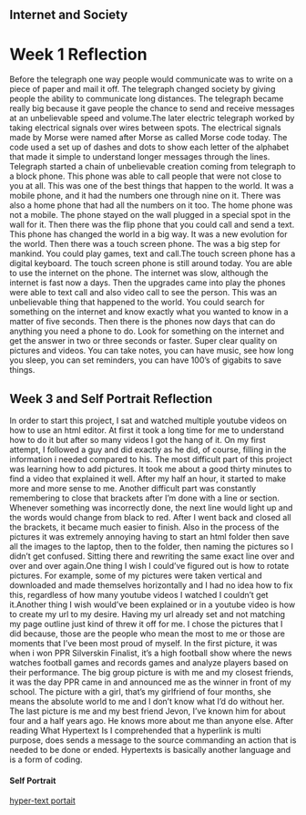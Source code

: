 ## Internet and Society 
<h1>Week 1 Reflection</h1>

 Before the telegraph one way people would communicate was to write on a piece of paper and mail it off. The telegraph changed society by giving people the ability to communicate long distances. The telegraph became really big because it gave people the chance to send and receive messages at an unbelievable speed and volume.The later electric telegraph worked by taking electrical signals over wires between spots. The electrical signals made by Morse were named after Morse as called  Morse code today. The code used a set up of dashes and dots to show each letter of the alphabet that made it simple to understand  longer messages through the lines. Telegraph started a chain of unbelievable creation coming from telegraph to a block phone. This phone was able to call people that were not close to you at all. This was one of the best things that happen to the world. It was a mobile phone, and it had the numbers one through nine on it. There was also a home phone that had all the numbers on it too. The home phone was not a mobile. The phone stayed on the wall plugged in a special spot in the wall for it. Then there was the flip phone that you could call and send a text. This phone has changed the world in a big way. It was a new evolution for the world. Then there was a touch screen phone. The was a big step for mankind. You could play games, text and call.The touch screen phone has a digital keyboard. The touch screen phone is still around today. You are able to use the internet on the phone. The internet was slow, although the internet is fast now a days. Then the upgrades came into play the phones  were able to text call and also video call to see the person. This was an unbelievable thing that happened to the world. You could search for something on the internet and know exactly what you wanted to know in a matter of five seconds. Then there is the phones now days that can do anything you need a phone to do. Look for something on the internet and get the answer in two or three seconds or faster. Super clear quality on pictures and videos. You can take notes, you can have music, see how long you sleep, you can set reminders, you can have 100’s of gigabits to save things.     


<h2>Week 3 and Self Portrait Reflection</h2>

In order to start this project, I sat and watched multiple youtube videos on how to use an html editor. At first it took a long time for me to understand how to do it but after so many videos I got the hang of it. On my first attempt, I followed a guy and did exactly as he did, of course, filling in the information i needed compared to his. The most difficult part of this project was learning how to add pictures. It took me about a good thirty minutes to find a video that explained it well. After my half an hour, it started to make more and more sense to me. Another difficult part was constantly remembering to close that brackets after I’m done with a line or section. Whenever something was incorrectly done, the next line would light up and the words would change from black to red. After I went back and closed all the brackets, it became much easier to finish. Also in the process of the pictures it was extremely annoying having to start an html folder then save all the images to the laptop, then to the folder, then naming the pictures so I didn’t get confused. Sitting there and rewriting the same exact line over and over and over again.One thing I wish I could’ve figured out is how to rotate pictures. For example, some of my pictures were taken vertical and downloaded and made themselves horizontally and I had no idea how to fix this, regardless of how many youtube videos I watched I couldn’t get it.Another thing I wish would’ve been explained or in a youtube video is how to create my url to my desire. Having my url already set and not matching my page outline just kind of threw it off for me. I chose the pictures that I did because, those are the people who mean the most to me or those are moments that I’ve been most proud of myself.  In the first picture, it was when i won PPR Silverskin Finalist, it’s a high football show where the news watches football games and records games and analyze players based on their performance. The big group picture is with me and my closest friends, it was the day PPR came in and announced me as the winner in front of my school. The picture with a girl, that’s my girlfriend of four months, she means the absolute world to me and I don’t know what I’d do without her. The last picture is me and my best friend Jevon, I’ve known him for about four and a half years ago. He knows more about me than anyone else. After reading What Hypertext Is I comprehended that a hyperlink is multi purpose, does sends a message to the source commanding an action that is needed to be done or ended. Hypertexts is basically another language and is a form of coding. 
#### Self Portrait
[hyper-text portait](hmtl.html)
